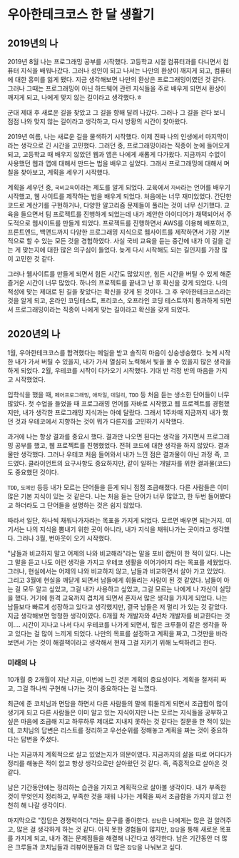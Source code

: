 # 우아한테크코스 한 달 생활기

## 2019년의 나
2019년 8월 나는 프로그래밍 공부를 시작했다.
고등학교 시절 컴퓨터과를 다니면서 컴퓨터 지식을 배워나갔다. 
그러나 성인이 되고 나서는 나만의 환상이 깨지게 되고, 컴퓨터에 대한 흥미를 잃게 됐다.
지금 생각해보면 나만의 환상은 프로그래밍이였던 것 같다.
그러나 그때는 프로그래밍이 아닌 하드웨어 관련 지식들을 주로 배우게 되면서 환상이 깨지게 되고, 나에게 맞지 않는 길이라고 생각했다.ㅎ

군대 제대 후 새로운 길을 찾았고 그 길을 향해 달려 나갔다.
그러나 그 길을 걷다 보니 점점 나와 맞지 않는 길이라고 생각하고, 다시 방황의 시간이 찾아왔다.

2019년 여름, 나는 새로운 길을 물색하기 시작했다. 이제 진짜 나의 인생에서 마지막이라는 생각으로 긴 시간을 고민했다.
그러던 중, 프로그래밍이라는 직종이 눈에 들어오게 되고, 고등학교 때 배우지 않았던 웹과 앱은 나에게 새롭게 다가왔다.
지금까지 수없이 사용했던 웹과 앱에 대해서 만드는 법을 배우고 싶었다.
그래서 프로그래밍에 대해서 며칠을 찾아보고, 계획을 세우기 시작했다.

계획을 세우던 중, `국비교육`이라는 제도를 알게 되었다.
교육에서 `자바`라는 언어를 배우기 시작했고, 웹 사이트를 제작하는 법을 배우게 되었다.
처음에는 너무 재미있었다. 간단한 코드로 계산기를 구현하거나, 다양한 알고리즘 문제들이 풀리는 것이 너무 신기했다.
교육을 들으면서 팀 프로젝트를 진행하게 되었는데 내가 제안한 아이디어가 채택되어서 주도적으로 웹사이트를 만들게 되었다.
프로젝트를 진행하면서 AWS를 이용해 배포하고, 프론트엔드, 백앤드까지 다양한 프로그래밍 지식으로 웹사이트를 제작하면서 가장 기본적으로 할 수 있는 모든 것을 경험하였다.
사실 국비 교육을 듣는 중간에 내가 이 길을 걷는 게 맞는지에 대한 많은 의구심이 들었다.
늦게 다시 시작해도 되는 길인지를 가장 많이 고민한 것 같다.

그러나 웹사이트를 만들게 되면서 힘든 시간도 많았지만, 힘든 시간을 버틸 수 있게 해준 즐거운 시간이 너무 많았다.
하나의 프로젝트를 끝내고 난 후 확신을 갖게 되었다. 나의 적성에 맞는 제대로 된 길을 찾았다는 확신을 갖게 된 것이다.
그 후 우아한테크코스라는 것을 알게 되고, 온라인 코딩테스트, 프리코스, 오프라인 코딩 테스트까지 통과하게 되면서 프로그래밍이라는 직종이 나에게 맞는 길이라고 확신을 갖게 되었다.

## 2020년의 나
1월, 우아한테크코스를 합격했다는 메일을 받고 솔직히 마음이 싱숭생숭했다.
늦게 시작한 내가 가서 버틸 수 있을지, 내가 가서 열심히 노력해서 빛을 볼 수 있을지 많은 생각을 하게 되었다.
2월, 우테코를 시작이 다가오기 시작했다. 기대 반 걱정 반의 마음을 가지고 시작했었다.

입학식을 했을 때, `페어프로그래밍`, `애자일`, `데일리`, `TDD` 등 처음 듣는 생소한 단어들이 너무 많았다.
첫 수업을 들었을 때 프로그래밍 언어를 자바로 시작했고 웹 프로젝트를 경험했지만, 내가 생각한 프로그래밍 지식과는 아예 달랐다.
그래서 1주차때 지금까지 내가 했던 것과 우테코에서 지향하는 것이 뭐가 다른지를 고민하기 시작했다.

과거에 나는 항상 결과를 중요시 했다. 결과만 나오면 된다는 생각을 가지면서 프로그래밍 공부를 했고, 웹 프로젝트를 진행했었다.
전혀 코드에 대한 생각을 하지 않았다. 결과물만 생각했다.
그러나 우테코 처음 들어와서 내가 느낀 점은 결과물이 아닌 과정 즉, 코드였다.
클라이언트의 요구사항도 중요하지만, 같이 일하는 개발자를 위한 결과물(코드)도 중요했던 것이다.

`TDD`, `도메인` 등등 내가 모르는 단어들을 듣게 되니 점점 조급해졌다.
다른 사람들은 이미 많은 기본 지식이 있는 것 같은다.
나는 처음 듣는 단어가 너무 많았고, 한 두번 들어봤다고 하더라도 그 단어들을 설명하는 것은 쉽지 않았다.

따라서 일단, 하나씩 채워나가자라는 목표을 가지게 되었다. 모르면 배우면 되는거지. 여기서는 나의 지식을 뽐내기 위한 곳이 아니라, 내가 지식을 채워나가는 곳이라고 생각했다.
그러나 3월, 번아웃이 오기 시작했다. 

"남들과 비교하지 말고 어제의 나와 비교해라"라는 말을 포비 캡틴이 한 적이 있다.
나는 그 말을 듣고 나도 이런 생각을 가지고 우테코 생활을 이어가야지 라는 목표를 세웠었다.
그러나, 현실에서는 어제의 나와 비교하지 않고, 남들과 비교하면서 살아 가고 있었다.
그리고 3월에 현실을 깨닫게 되면서 남들에게 휘둘리는 사람이 된 것 같았다.
남들이 아는 걸 모두 알고 싶었고, 그걸 내가 사용하고 싶었고, 그걸 모르는 나에게 나 자신이 실망을 했다.
거기에 원격 교육까지 겹치게 되면서 혼자서 많은 생각을 가지게 되었다.
나는 남들보다 빠르게 성장하고 있다고 생각했지만, 결국 남들은 저 멀리 가 있는 것 같았다.
지금 생각해보면 멍청한 생각이였다. 6개월 차 개발자와 4년차 개발자를 비교한다는 것이....
시간이 지나고 나서 다시 우테코를 나가게 되면서, 많은 크루들이 같은 생각을 하고 있다는 걸 많이 느끼게 되었다.
나만의 목표를 설정하고 계획을 짜고, 그것만을 바라보면서 가는 것이 해결책이라고 생각해서 현재 그걸 지키기 위해 노력하려고 한다.

### 미래의 나
10개월 중 2개월이 지난 지금, 이번에 느낀 것은 계획의 중요성이다.
계획을 철저히 짜고, 그걸 하나씩 구현해 나가는 것이 중요하다는 걸 느꼈다.

최근에 준 코치님과 면담을 하면서 다른 사람들의 말에 휘둘리게 되면서 조급함이 많이 생기게 되고 다른 사람들은 이미 알고 있는 지식이지만 나는 모르는 지식들을 공부하고 싶은 마음에 조급해 지고 
하루하루 제대로 지내지 못하는 것 같다는 질문을 한 적이 있는데, 코치님의 답변은 리스트를 정리하고 우선순위를 정해놓고 계획을 짜는 것이 중요하다는 답변을 주셨다.

나는 지금까지 계획적으로 살고 있었는지가 의문이였다. 
지금까지의 삶을 따로 어디다가 정리를 해놓은 적이 없고 항상 생각으로만 살아왔던 것 같다.
즉, 즉흥적으로 살아온 것 같다.

남은 기간동안에는 정리하는 습관을 가지고 계획적으로 살아볼 생각이다.
내가 부족한 것이 무엇인지 정리하고, 부족한 것을 채워 나가는 계획을 짜서 조급함을 가지지 않고 천천히 해 나갈 생각이다.

마지막으로 "잡답은 경쟁력이다."라는 문구를 좋아한다.
`잡답`은 나에게는 많은 걸 알려주고, 많은 걸 생각하게 하는 것 같다.
아직 못한 경험들이 많지만, `잡답`을 통해 새로운 목표를 가지게 되고, 내가 겪는 문제점들을 해결해 나간다고 생각한다.
남은 기간동안 더 많은 크루들과 코치님들과 리뷰어분들과 더 많은 `잡답`을 나눠보고 싶다.